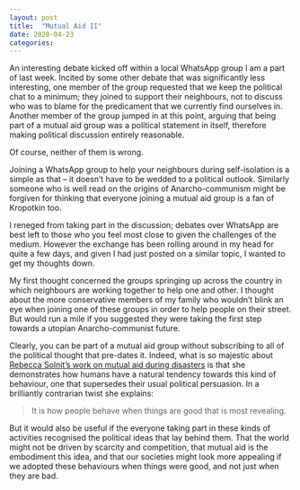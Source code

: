 ```yaml
---
layout: post
title:  "Mutual Aid II"
date: 2020-04-23  
categories:
---
```

An interesting debate kicked off within a local WhatsApp group I am a part of last week. Incited by some other debate that was significantly less interesting, one member of the group requested that we keep the political chat to a minimum; they joined to support their neighbours, not to discuss who was to blame for the predicament that we currently find ourselves in. Another member of the group jumped in at this point, arguing that being part of a mutual aid group was a political statement in itself, therefore making political discussion entirely reasonable.

Of course, neither of them is wrong.

Joining a WhatsApp group to help your neighbours during self-isolation is a simple as that – it doesn’t have to be wedded to a political outlook. Similarly someone who is well read on the origins of Anarcho-communism might be forgiven for thinking that everyone joining a mutual aid group is a fan of Kropotkin too.

I reneged from taking part in the discussion; debates over WhatsApp are best left to those who you feel most close to given the challenges of the medium. However the exchange has been rolling around in my head for quite a few days, and given I had just posted on a similar topic, I wanted to get my thoughts down.

My first thought concerned the groups springing up across the country in which neighbours are working together to help one and other. I thought about the more conservative members of my family who wouldn’t blink an eye when joining one of these groups in order to help people on their street. But would run a mile if you suggested they were taking the first step towards a utopian Anarcho-communist future.

Clearly, you can be part of a mutual aid group without subscribing to all of the political thought that pre-dates it. Indeed, what is so majestic about [Rebecca Solnit’s work on mutual aid during disasters](https://www.amazon.co.uk/dp/B003XQEVLM/ref=dp-kindle-redirect?_encoding=UTF8&btkr=1) is that she demonstrates how humans have a natural tendency towards this kind of behaviour, one that supersedes their usual political persuasion. In a brilliantly contrarian twist she explains:

> It is how people behave when things are good that is most revealing.

But it would also be useful if the everyone taking part in these kinds of activities recognised the political ideas that lay behind them. That the world might not be driven by scarcity and competition, that mutual aid is the embodiment this idea, and that our societies might look more appealing if we adopted these behaviours when things were good, and not just when they are bad.
